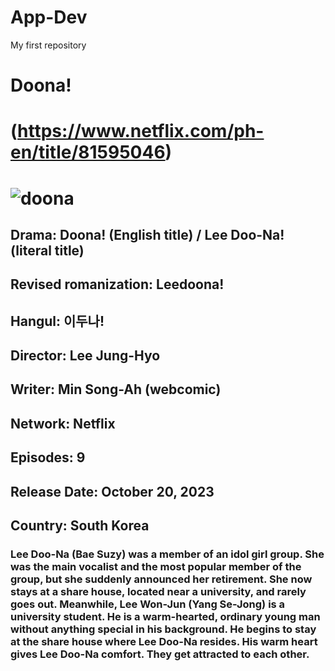 # App-Dev
My first repository
# **Doona!** 
# (https://www.netflix.com/ph-en/title/81595046)
# ![doona](https://github.com/JavelosaBry/App-Dev/assets/153256037/bca72842-6b27-458e-876b-4020faa781df)
## Drama: Doona! (English title) / Lee Doo-Na! (literal title)
## Revised romanization: Leedoona!
## Hangul: 이두나!
## Director: Lee Jung-Hyo
## Writer: Min Song-Ah (webcomic)
## Network: Netflix
## Episodes: 9
## Release Date: October 20, 2023
## Country: South Korea
###
### Lee Doo-Na (Bae Suzy) was a member of an idol girl group. She was the main vocalist and the most popular member of the group, but she suddenly announced her retirement. She now stays at a share house, located near a university, and rarely goes out. Meanwhile, Lee Won-Jun (Yang Se-Jong) is a university student. He is a warm-hearted, ordinary young man without anything special in his background. He begins to stay at the share house where Lee Doo-Na resides. His warm heart gives Lee Doo-Na comfort. They get attracted to each other.


